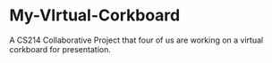 # My-VIrtual-Corkboard
A CS214 Collaborative Project that four of us are working on a virtual corkboard for presentation.
